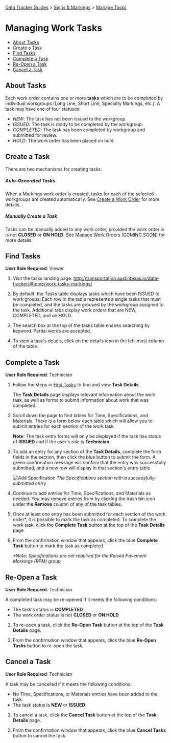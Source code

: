[Data Tracker Guides](./) > [Signs & Markings](/signsmarkings#signs-and-markings-data-tracker-user-guides) > [Manage Tasks](manage_tasks.md)

# Managing Work Tasks

- [About Tasks](#about-tasks)
- [Create a Task](#create-a-task)
- [Find Tasks](#find-tasks)
- [Complete a Task](#complete-a-task)
- [Re-Open a Task](#re-open-a-task)
- [Cancel a Task](#cancel-a-task)

## About Tasks

Each work order contains one or more **tasks** which are to be completed by individual workgroups (Long Line, Short Line, Specialty Markings, etc.). A task may have one of four statuses:

- *NEW*: The task has not been issued to the workgroup.
- *ISSUED*: The task is ready to be completed by the workgroup.
- *COMPLETED*: The task has been completed by workgroup and submitted for review.
- *HOLD*: The work order has been placed on hold.

## Create a Task

There are two mechanisms for creating tasks:

##### Auto-Generated Tasks
When a Markings work order is created, tasks for each of the selected workgroups are created automatically. See [Create a Work Order](create_work_order_non_tech.md) for more details.

##### Manually Create a Task
Tasks can be manually added to any work order, provided the work order is is not **CLOSED** or **ON HOLD**. See [Manage Work Orders (COMING SOON)](#TODO) for more details.


## Find Tasks

**User Role Required**: Viewer

1. Visit the tasks landing page: http://transportation.austintexas.io/data-tracker/#home/work-tasks-markings/

2. By default, the Tasks table displays tasks which have been ISSUED to work groups. Each row in the table represents a single tasks that must be completed, and the tasks are grouped by the workgroup assigned to the task. Additional tabs display work orders that are NEW, COMPLETED, and on HOLD.

3. The search box at the top of the tasks table enabes searching by keyword. Partial words are accepted.

4. To view a task's details, click on the details icon in the left-most column of the table.

## Complete a Task

**User Role Required**: Technician

1. Follow the steps in [Find Tasks](#find-tasks) to find and view **Task Details**.

    The **Task Details** page displays relevant information about the work task, as well as forms to submit information about work that was completed.

2. Scroll down the page to find tables for Time, Specifications, and Materials. There is a form below each table which will allow you to submit entries for each section of the work task. 

    **Note**: The task entry forms will only be displayed if the task has status of **ISSUED** and if the user's role is **Technician**.

3. To add an entry for any section of the **Task Details**, complete the form fields in the section, then click the blue button to submit the form. A green confirmation message will confirm that the entry was successfully submitted, and a new row will display in that section's entry table.

    ![Add Specification](https://raw.githubusercontent.com/cityofaustin/data-tracker-guides/master/images/add_specification.png)
    *The Specifications section with a successfully-submitted entry*

4. Continue to add entries for Time, Specifications, and Materials as needed. You may remove entries from by clicking the trash bin icon under the **Remove** column of any of the task tables.

5. Once at least one entry has been submitted for each section of the work order\*, it is possible to mark the task as completed. To complete the work task, click the **Complete Task** button at the top of the **Task Details** page.

6. From the confirmation window that appears, click the blue **Complete Task** button to mark the task as completed.

    *\*Note: Specifications are not required for the Raised Pavement Markings (RPM) group*

## Re-Open a Task

**User Role Required**: Technician

A completed task may be re-opened if it meets the following conditions:

- The task's status is **COMPLETED**
- The work order status is not **CLOSED** or **ON HOLD**

1. To re-open a task, click the **Re-Open Task** button at the top of the **Task Details** page.

2. From the confirmation window that appears, click the blue **Re-Open Tasks** button to re-open the task.

## Cancel a Task

**User Role Required**: Technician

A task may be cancelled if it meets the following conditions:

- No Time, Specifications, or Materials entries have been added to the task.
- The task status is **NEW** or **ISSUED**

1. To cancel a task, click the **Cancel Task** button at the top of the **Task Details** page.

2. From the confirmation window that appears, click the blue **Cancel Tasks** button to cancel the task.













